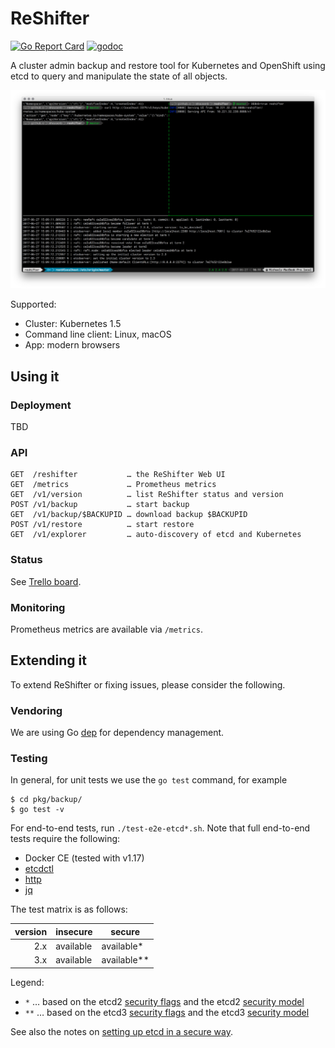 # ReShifter

[![Go Report Card](https://goreportcard.com/badge/github.com/mhausenblas/reshifter)](https://goreportcard.com/report/github.com/mhausenblas/reshifter)
[![godoc](https://godoc.org/github.com/mhausenblas/reshifter?status.svg)](https://godoc.org/github.com/mhausenblas/reshifter)

A cluster admin backup and restore tool for Kubernetes and OpenShift using  etcd to query and manipulate the state of all objects.

[![Screen cast: Introducing ReShifter](images/reshifter-cli.png)](https://www.useloom.com/share/e590aedeb95b441fb23ab4f9e9e80c32 "Introducing ReShifter")  

Supported:

- Cluster: Kubernetes 1.5
- Command line client: Linux, macOS
- App: modern browsers

## Using it

### Deployment

TBD

### API

```
GET  /reshifter           … the ReShifter Web UI
GET  /metrics             … Prometheus metrics
GET  /v1/version          … list ReShifter status and version
POST /v1/backup           … start backup
GET  /v1/backup/$BACKUPID … download backup $BACKUPID
POST /v1/restore          … start restore
GET  /v1/explorer         … auto-discovery of etcd and Kubernetes
```

### Status

See [Trello board](https://trello.com/b/iOrEdJQ3/reshifter).

### Monitoring

Prometheus metrics are available via `/metrics`.

## Extending it

To extend ReShifter or fixing issues, please consider the following.

### Vendoring

We are using Go [dep](https://github.com/golang/dep) for dependency management.

### Testing

In general, for unit tests we use the `go test` command, for example

```
$ cd pkg/backup/
$ go test -v
```

For end-to-end tests, run `./test-e2e-etcd*.sh`. Note that full end-to-end tests require the following:

- Docker CE (tested with v1.17)
- [etcdctl](https://github.com/coreos/etcd/tree/master/etcdctl)
- [http](https://httpie.org)
- [jq](https://stedolan.github.io/jq/)

The test matrix is as follows:

|version   | insecure  | secure       |
| --------:| --------- | ------------ |
| 2.x      | available | available*   |
| 3.x      | available | available**  |

Legend:

- `*` … based on the etcd2 [security flags](https://coreos.com/etcd/docs/latest/v2/configuration.html#security-flags) and the etcd2 [security model](https://coreos.com/etcd/docs/latest/v2/security.html)
- `**` … based on the etcd3 [security flags](https://coreos.com/etcd/docs/latest/op-guide/configuration.html#security-flags) and the etcd3 [security model](https://coreos.com/etcd/docs/latest/op-guide/security.html)

See also the notes on [setting up etcd in a secure way](certs/README.md).
